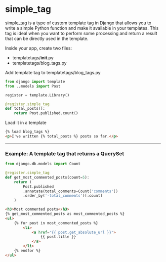 # simple_tag

simple_tag is a type of custom template tag in Django that allows you to write a simple Python function and make it available in your templates. This tag is ideal when you want to perform some processing and return a result that can be directly used in the template.

Inside your app, create two files:
* templatetags/__init__.py
* templatetags/blog_tags.py

Add template tag to templatetags/blog_tags.py
```python
from django import template
from ..models import Post

register = template.Library()

@register.simple_tag
def total_posts():
    return Post.published.count()
```

Load it in a template
```html
{% load blog_tags %}
<p>I've written {% total_posts %} posts so far.</p>
```

<hr>

### Example: A template tag that returns a QuerySet

```python
from django.db.models import Count

@register.simple_tag
def get_most_commented_posts(count=5):
    return (
        Post.published
        .annotate(total_comments=Count('comments'))
        .order_by('-total_comments')[:count]
    )
```

```html
<h3>Most commented posts</h3>
{% get_most_commented_posts as most_commented_posts %}
<ul>
    {% for post in most_commented_posts %}
        <li>
            <a href="{{ post.get_absolute_url }}">
                {{ post.title }}
            </a>
        </li>
    {% endfor %}
</ul>
```
